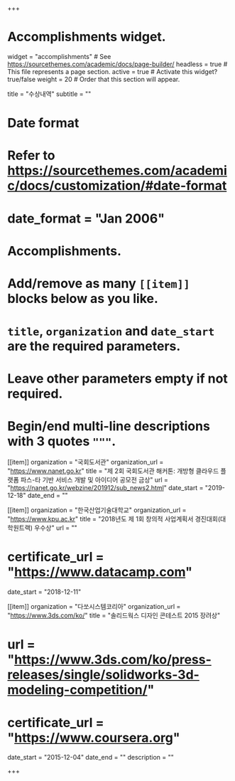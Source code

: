 +++
# Accomplishments widget.
widget = "accomplishments"  # See https://sourcethemes.com/academic/docs/page-builder/
headless = true  # This file represents a page section.
active = true  # Activate this widget? true/false
weight = 20  # Order that this section will appear.

title = "수상내역"
subtitle = ""

# Date format
#   Refer to https://sourcethemes.com/academic/docs/customization/#date-format
# date_format = "Jan 2006"

# Accomplishments.
#   Add/remove as many `[[item]]` blocks below as you like.
#   `title`, `organization` and `date_start` are the required parameters.
#   Leave other parameters empty if not required.
#   Begin/end multi-line descriptions with 3 quotes `"""`.

[[item]]
  organization = "국회도서관"
  organization_url = "https://www.nanet.go.kr"
  title = "제 2회 국회도서관 해커톤: 개방형 클라우드 플랫폼 파스-타 기반 서비스 개발 및 아이디어 공모전 금상"
  url = "https://nanet.go.kr/webzine/201912/sub_news2.html"
  date_start = "2019-12-18"
  date_end = ""

[[item]]
  organization = "한국산업기술대학교"
  organization_url = "https://www.kpu.ac.kr"
  title = "2018년도 제 1회 창의적 사업계획서 경진대회(대학원트랙) 우수상"
  url = ""
  # certificate_url = "https://www.datacamp.com"
  date_start = "2018-12-11"

[[item]]
  organization = "다쏘시스템코리아"
  organization_url = "https://www.3ds.com/ko/"
  title = "솔리드웍스 디자인 콘테스트 2015 장려상"
  # url = "https://www.3ds.com/ko/press-releases/single/solidworks-3d-modeling-competition/"
  # certificate_url = "https://www.coursera.org"
  date_start = "2015-12-04"
  date_end = ""
  description = ""

+++
